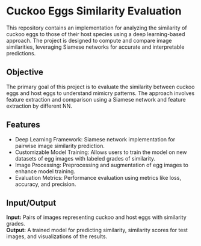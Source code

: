 # Cuckoo Eggs Similarity Evaluation
This repository contains an implementation for analyzing the similarity of cuckoo eggs to those of their host species using a deep learning-based approach. The project is designed to compute and compare image similarities, leveraging Siamese networks for accurate and interpretable predictions.
## Objective
The primary goal of this project is to evaluate the similarity between cuckoo eggs and host eggs to understand mimicry patterns. The approach involves feature extraction and comparison using a Siamese network and feature extraction by different NN.
## Features
- Deep Learning Framework: Siamese network implementation for pairwise image similarity prediction.
- Customizable Model Training: Allows users to train the model on new datasets of egg images with labeled grades of similarity.
- Image Processing: Preprocessing and augmentation of egg images to enhance model training.
- Evaluation Metrics: Performance evaluation using metrics like loss, accuracy, and precision.
## Input/Output
**Input:** Pairs of images representing cuckoo and host eggs with similarity grades. <br>
**Output:** A trained model for predicting similarity, similarity scores for test images, and visualizations of the results.
